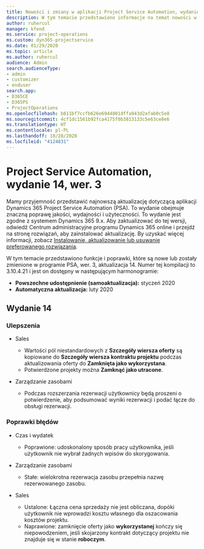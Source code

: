 ```yaml
---
title: Nowości i zmiany w aplikacji Project Service Automation, wydanie 14, wer. 3
description: W tym temacie przedstawiono informacje na temat nowości w aktualizacji usługi Project Service Automation, wydanie 14, wer. 3.
author: ruhercul
manager: kfend
ms.service: project-operations
ms.custom: dyn365-projectservice
ms.date: 01/29/2020
ms.topic: article
ms.author: ruhercul
audience: Admin
search.audienceType:
- admin
- customizer
- enduser
search.app:
- D365CE
- D365PS
- ProjectOperations
ms.openlocfilehash: b811bf7ccfb626e6944801dffa943d2afab0c5e8
ms.sourcegitcommit: 4cf1dc1561b92fca4175f0b3813133c5e63ce8e6
ms.translationtype: HT
ms.contentlocale: pl-PL
ms.lasthandoff: 10/28/2020
ms.locfileid: "4124831"
---
```

# <a name="project-service-automation-update-release-14-v3"></a>Project Service Automation, wydanie 14, wer. 3
Mamy przyjemność przedstawić najnowszą aktualizację dotyczącą aplikacji Dynamics 365 Project Service Automation (PSA). To wydanie obejmuje znaczną poprawę jakości, wydajności i użyteczności. To wydanie jest zgodne z systemem Dynamics 365 9.x. Aby zaktualizować do tej wersji, odwiedź Centrum administracyjne programu Dynamics 365 online i przejdź na stronę rozwiązań, aby zainstalować aktualizację. By uzyskać więcej informacji, zobacz [Instalowanie, aktualizowanie lub usuwanie preferowanego rozwiązania](https://docs.microsoft.com/power-platform/admin/install-remove-preferred-solution).

W tym temacie przedstawiono funkcje i poprawki, które są nowe lub zostały zmienione w programie PSA, wer. 3, aktualizacja 14. Numer tej kompilacji to 3.10.4.21 i jest on dostępny w następującym harmonogramie:

- **Powszechne udostępnienie (samoaktualizacja):** styczeń 2020
- **Automatyczna aktualizacja:** luty 2020

## <a name="update-release-14"></a>Wydanie 14

### <a name="enhancements"></a>Ulepszenia

- Sales

     - Wartości pól niestandardowych z **Szczegóły wiersza oferty** są kopiowane do **Szczegóły wiersza kontraktu projektu** podczas aktualizowania oferty do **Zamknięta jako wykorzystana**.
     - Potwierdzone projekty można **Zamknąć jako utracone**.

- Zarządzanie zasobami

     - Podczas rozszerzania rezerwacji użytkownicy będą proszeni o potwierdzenie, aby podsumować wyniki rezerwacji i podać łącze do obsługi rezerwacji.


### <a name="bug-fixes"></a>Poprawki błędów

- Czas i wydatek

     - Poprawione: udoskonalony sposób pracy użytkownika, jeśli użytkownik nie wybrał żadnych wpisów do skorygowania.

- Zarządzanie zasobami

     - Stałe: wielokrotna rezerwacja zasobu przepełnia nazwę rezerwowanego zasobu.

- Sales

     - Ustalone: Łączna cena sprzedaży nie jest obliczana, dopóki użytkownik nie wprowadzi kosztu własnego dla oszacowania kosztów projektu.
     - Naprawione: zamknięcie oferty jako **wykorzystanej** kończy się niepowodzeniem, jeśli skojarzony kontrakt dotyczący projektu nie znajduje się w stanie **roboczym**.

